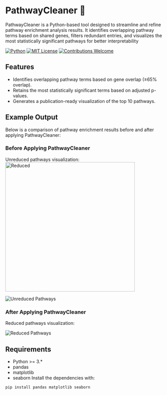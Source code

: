 # PathwayCleaner 🚀
PathwayCleaner is a Python-based tool designed to streamline and refine pathway enrichment analysis results. It identifies overlapping pathway terms based on shared genes, filters redundant entries, and visualizes the most statistically significant pathways for better interpretability

[![Python](https://img.shields.io/badge/Python-3.6%2B-blue)](https://www.python.org/)
[![MIT License](https://img.shields.io/badge/License-MIT-green)](LICENSE)
[![Contributions Welcome](https://img.shields.io/badge/Contributions-Welcome-brightgreen)](CONTRIBUTING.md)

## Features
- Identifies overlapping pathway terms based on gene overlap (≥65% overlap).
- Retains the most statistically significant terms based on adjusted p-values.
- Generates a publication-ready visualization of the top 10 pathways.



## Example Output
Below is a comparison of pathway enrichment results before and after applying PathwayCleaner:

### Before Applying PathwayCleaner
Unreduced pathways visualization:
<img width="404" alt="Reduced" src="https://github.com/user-attachments/assets/eab44d0a-b939-4dd1-8a7e-7094f1a0bdd7" />

![Unreduced Pathways]()

### After Applying PathwayCleaner
Reduced pathways visualization:

![Reduced Pathways](images/Reduced.png)





## Requirements
- Python >= 3.*
- pandas
- matplotlib
- seaborn
Install the dependencies with:
```bash
pip install pandas matplotlib seaborn




